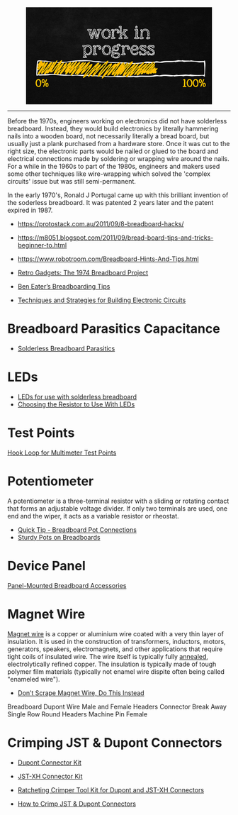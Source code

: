 <!--
Maintainer:   jeffskinnerbox@yahoo.com / www.jeffskinnerbox.me
Version:      0.0.0
-->


<div align="center">
<img src="https://raw.githubusercontent.com/jeffskinnerbox/blog/main/content/images/banners-bkgrds/work-in-progress.jpg" title="These materials require additional work and are not ready for general use." align="center" width=420px height=219px>
</div>


-----




Before the 1970s, engineers working on electronics did not have solderless breadboard.
Instead, they would build electronics by literally hammering nails into a wooden board,
not necessarily literally a bread board,
but usually just a plank purchased from a hardware store.
Once it was cut to the right size, the electronic parts would be nailed or glued
to the board and electrical connections made by soldering or wrapping wire around the nails.
For a while in the 1960s to part of the 1980s,
engineers and makers used some other techniques like wire-wrapping which solved the 'complex circuits'
issue but was still semi-permanent.

In the early 1970's, Ronald J Portugal came up with this brilliant invention of the soderless breadboard.
It was patented 2 years later and the patent expired in 1987.

* <https://protostack.com.au/2011/09/8-breadboard-hacks/>
* <https://m8051.blogspot.com/2011/09/bread-board-tips-and-tricks-beginner-to.html>
* <https://www.robotroom.com/Breadboard-Hints-And-Tips.html>

* [Retro Gadgets: The 1974 Breadboard Project](https://hackaday.com/2023/08/29/retro-gadgets-the-1974-breadboard-project/)
* [Ben Eater’s Breadboarding Tips](https://hackaday.com/2021/01/05/ben-eaters-breadboarding-tips/)
* [Techniques and Strategies for Building Electronic Circuits](https://www.youtube.com/watch?v=vq968AFgPhg)

# Breadboard Parasitics Capacitance

* [Solderless Breadboard Parasitics](https://hackaday.com/2016/01/19/solderless-breadboard-parasitics/)

# LEDs

* [LEDs for use with solderless breadboard](https://skippy.org.uk/leds-for-use-with-solderless-breadboard/)
* [Choosing the Resistor to Use With LEDs](https://www.instructables.com/id/Choosing-The-Resistor-To-Use-With-LEDs/)

# Test Points

[Hook Loop for Multimeter Test Points](https://www.robotroom.com/Breadboard-Hints-And-Tips.html)

# Potentiometer

A potentiometer is a three-terminal resistor with a sliding or rotating contact that forms an adjustable voltage divider. If only two terminals are used, one end and the wiper, it acts as a variable resistor or rheostat.

* [Quick Tip - Breadboard Pot Connections](https://www.youtube.com/watch?v=6r_FSjZbUT0)
* [Sturdy Pots on Breadboards](https://dorkbotpdx.org/blog/paul/sturdy_pots_on_breadboards/)

# Device Panel

[Panel-Mounted Breadboard Accessories](https://hackaday.com/2015/08/14/panel-mounted-breadboard-accessories/)

# Magnet Wire

[Magnet wire][07] is a copper or aluminium wire coated with a very thin layer of insulation.
It is used in the construction of transformers, inductors, motors, generators, speakers,
electromagnets, and other applications that require tight coils of insulated wire.
The wire itself is typically fully [annealed][08], electrolytically refined copper.
The insulation is typically made of tough polymer film materials
(typically not enamel wire dispite often being called "enameled wire").

* [Don’t Scrape Magnet Wire, Do This Instead](https://hackaday.com/2020/03/09/dont-scrape-magnet-wire-do-this-instead/)


Breadboard
Dupont Wire
Male and Female Headers Connector
Break Away Single Row Round Headers Machine Pin Female

# Crimping JST & Dupont Connectors

* [Dupont Connector Kit](https://www.amazon.com/Dupont-Connector-Kit-Connectors-Plusivo/dp/B078RRPRQZ)
* [JST-XH Connector Kit](https://www.amazon.com/GeeBat-460pcs-Connector-Housing-Adapter/dp/B01MCZE2HM)
* [Ratcheting Crimper Tool Kit for Dupont and JST-XH Connectors](https://www.amazon.com/Qibaok-Crimping-Ratcheting-Connectors-0-1-0-5mm%C2%B2/dp/B07ZK5F8HP)

* [How to Crimp JST & Dupont Connectors](https://www.youtube.com/watch?v=A8TIqNG7Yfk)




[07]:https://en.wikipedia.org/wiki/Magnet_wire
[08]:https://en.wikipedia.org/wiki/Annealing_(metallurgy)
